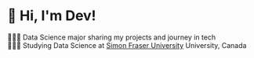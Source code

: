 # 👋 Hi, I'm Dev!
👩🏻‍💻 Data Science major sharing my projects and journey in tech<br/>
👩🏻‍🎓 Studying Data Science at [Simon Fraser University](https://www.sfu.ca/) University, Canada<br/>

<!-- GitHub stats from https://github.com/anuraghazra/github-readme-stats -->
<!--![](https://github-readme-stats.vercel.app/api?username=dv-21&theme=great-gatsby&hide_border=false&include_all_commits=true&count_private=true)<br/>-->
